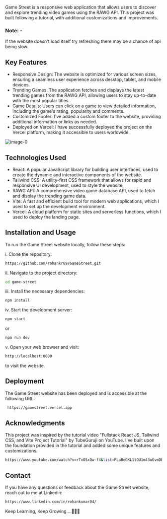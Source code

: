 Game Street is a responsive web application that allows users to discover and explore trending video games using the RAWG API. This project was built following a tutorial, with additional customizations and improvements.
### Note: -
If the website doesn't load itself try refreshing there may be a chance of api being slow.
## Key Features
- Responsive Design: The website is optimized for various screen sizes, ensuring a seamless user experience across desktop, tablet, and mobile devices.
- Trending Games: The application fetches and displays the latest trending games from the RAWG API, allowing users to stay up-to-date with the most popular titles.
- Game Details: Users can click on a game to view detailed information, including the game's rating, popularity and comments.
- Customized Footer: I've added a custom footer to the website, providing additional information or links as needed.
- Deployed on Vercel: I have successfully deployed the project on the Vercel platform, making it accessible to users worldwide.

![image-0](https://github.com/rohankr09/GameStreet/assets/112258054/e901befd-571d-463b-815f-ff2affbaebb3)


## Technologies Used
- React: A popular JavaScript library for building user interfaces, used to create the dynamic and interactive components of the website.
- Tailwind CSS: A utility-first CSS framework that allows for rapid and responsive UI development, used to style the website.
- RAWG API: A comprehensive video game database API, used to fetch and display the trending game data.
- Vite: A fast and efficient build tool for modern web applications, which I used to set up the development environment.
- Vercel: A cloud platform for static sites and serverless functions, which I used to deploy the landing page.

## Installation and Usage
To run the Game Street website locally, follow these steps:

i. Clone the repository:
```bash
https://github.com/rohankr09/GameStreet.git
```
ii. Navigate to the project directory:
```bash
cd game-street
```
iii. Install the necessary dependencies:
```bash
npm install
```
iv. Start the development server:
```bash
npm start
```
or
```bash
npm run dev
```
v. Open your web browser and visit:
```bash
http://localhost:0000
```
to visit the website.

## Deployment
The Game Street website has been deployed and is accessible at the following URL:
```bash
 https://gamestreet.vercel.app
```
## Acknowledgments
This project was inspired by the tutorial video "Fullstack React JS, Tailwind CSS, and Vite Project Tutorial" by TubeGuruji on YouTube. I've built upon the foundation provided in the tutorial and added some unique features and customizations.
```bash
https://www.youtube.com/watch?v=rTvOSxQw-f4&list=PLaBeGKL1tOU1m43uGvmDBUEY8Gh22LrWC&index=17
```

## Contact
If you have any questions or feedback about the Game Street website, reach out to me at Linkedin:
```bash
https://www.linkedin.com/in/rohankumar04/
```

Keep Learning, Keep Growing....🐱‍🏍🔥
